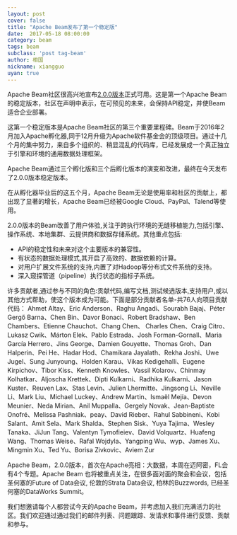 ```yaml
---
layout: post
cover: false
title: "Apache Beam发布了第一个稳定版"
date:  2017-05-18 08:00:00
category: beam
tags: beam
subclass: 'post tag-beam'
author: 相国
nickname: xiangguo
uyan: true
---
```


Apache Beam社区很高兴地宣布[2.0.0版本](https://blogs.apache.org/foundation/entry/the-apache-software-foundation-announces12)正式可用。这是第一个Apache Beam的稳定版本，社区在声明中表示，在可预见的未来，会保持API稳定，并使Beam适合企业部署。

这第一个稳定版本是Apache Beam社区的第三个重要里程碑。Beam于2016年2月加入Apache孵化器,同于12月升级为Apache软件基金会的顶级项目。通过十几个月的集中努力，来自多个组织的、稍显混乱的代码库，已经发展成一个真正独立于引擎和环境的通用数据处理框架。

Apache Beam通过三个孵化版和三个后孵化版本的演变和改进，最终在今天发布了2.0.0版本稳定版本。

在从孵化器毕业后的这五个月，Apache Beam无论是使用率和社区的贡献上，都出现了显著的增长，Apache Beam已经被Google Cloud、PayPal、Talend等使用。

2.0.0版本的Beam改善了用户体验,关注于跨执行环境的无缝移植能力,包括引擎、操作系统、本地集群、云提供商和数据存储系统。其他重点包括:

- API的稳定性和未来对这个主要版本的兼容性。
- 有状态的数据处理模式,其开启了高效的、数据依赖的计算。
- 对用户扩展文件系统的支持,内置了对Hadoop等分布式文件系统的支持。
- 深入窥探管道（pipeline）执行状态的指标子系统。

许多贡献者,通过参与不同的角色:贡献代码,编写文档,测试候选版本,支持用户,或以其他方式帮助，使这个版本成为可能。下面是部分贡献者名单-共76人向项目贡献代码：
Ahmet Altay、Eric Anderson、Raghu Angadi、Sourabh Bajaj、Péter Gergő Barna、Chen Bin、Davor Bonaci、Robert Bradshaw、Ben Chambers、Etienne Chauchot、Chang Chen、
Charles Chen、Craig Citro、Lukasz Cwik、Márton Elek、Pablo Estrada、Josh Forman-Gornall、Maria García Herrero、Jins George、Damien Gouyette、Thomas Groh、Dan Halperin、Pei He、Hadar Hod、Chamikara Jayalath、Rekha Joshi、Uwe Jugel、Sung Junyoung、Holden Karau、Vikas Kedigehalli、Eugene Kirpichov、Tibor Kiss、Kenneth Knowles、Vassil Kolarov、Chinmay Kolhatkar、Aljoscha Krettek、Dipti Kulkarni、Radhika Kulkarni、Jason Kuster、Reuven Lax、Stas Levin、Julien Lhermitte、Jingsong Li、Neville Li、Mark Liu、Michael Luckey、Andrew Martin、Ismaël Mejía、Devon Meunier、Neda Mirian、Anil Muppalla、Gergely Novak、Jean-Baptiste Onofré、Melissa Pashniak、peay、David Rieber、Rahul Sabbineni、Kobi Salant、Amit Sela、Mark Shalda、Stephen Sisk、Yuya Tajima、Wesley Tanaka、JiJun Tang、Valentyn Tymofieiev、David Volquartz、Huafeng Wang、Thomas Weise、Rafal Wojdyla、Yangping Wu、wyp、James Xu、Mingmin Xu、Ted Yu、Borisa Zivkovic、Aviem Zur

Apache Beam，2.0.0版本，首次在Apache亮相：大数据，本周在迈阿密，FL会有4个专题。Apache Beam 也将被重点关注，在很多面对面的聚会和会议，包括圣何塞的Future of Data会议, 伦敦的Strata Data会议, 柏林的Buzzwords, 已经圣何塞的DataWorks Summit。

我们想邀请每个人都尝试今天的Apache Beam，并考虑加入我们充满活力的社区。我们欢迎通过通过我们的邮件列表、问题跟踪、发请求和事件进行反馈、贡献和参与。